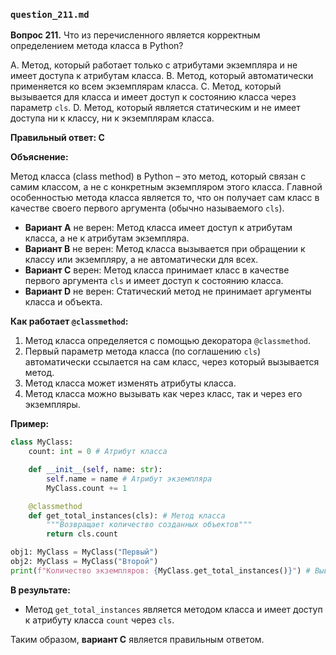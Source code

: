 ### `question_211.md`

**Вопрос 211.** Что из перечисленного является корректным определением метода класса в Python?

A. Метод, который работает только с атрибутами экземпляра и не имеет доступа к атрибутам класса.
B. Метод, который автоматически применяется ко всем экземплярам класса.
C. Метод, который вызывается для класса и имеет доступ к состоянию класса через параметр `cls`.
D. Метод, который является статическим и не имеет доступа ни к классу, ни к экземплярам класса.

**Правильный ответ: C**

**Объяснение:**

Метод класса (class method) в Python – это метод, который связан с самим классом, а не с конкретным экземпляром этого класса. Главной особенностью метода класса является то, что он получает сам класс в качестве своего первого аргумента (обычно называемого `cls`).

*   **Вариант A** не верен: Метод класса имеет доступ к атрибутам класса, а не к атрибутам экземпляра.
*   **Вариант B** не верен: Метод класса вызывается при обращении к классу или экземпляру, а не автоматически для всех.
*   **Вариант C** верен:  Метод класса принимает класс в качестве первого аргумента `cls` и имеет доступ к состоянию класса.
*   **Вариант D** не верен: Статический метод не принимает аргументы класса и объекта.

**Как работает `@classmethod`:**

1.  Метод класса определяется с помощью декоратора `@classmethod`.
2.  Первый параметр метода класса (по соглашению `cls`) автоматически ссылается на сам класс, через который вызывается метод.
3.  Метод класса может изменять атрибуты класса.
4.  Метод класса можно вызывать как через класс, так и через его экземпляры.

**Пример:**

```python
class MyClass:
    count: int = 0 # Атрибут класса

    def __init__(self, name: str):
        self.name = name # Атрибут экземпляра
        MyClass.count += 1

    @classmethod
    def get_total_instances(cls): # Метод класса
        """Возвращает количество созданных объектов"""
        return cls.count

obj1: MyClass = MyClass("Первый")
obj2: MyClass = MyClass("Второй")
print(f"Количество экземпляров: {MyClass.get_total_instances()}") # Вывод: Количество экземпляров: 2
```

**В результате:**
*   Метод `get_total_instances` является методом класса и имеет доступ к атрибуту класса `count` через `cls`.

Таким образом, **вариант C** является правильным ответом.
